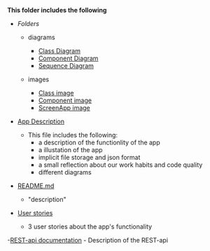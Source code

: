 **This folder includes the following**

- *Folders*

    - diagrams 
        - [Class Diagram](./diagrams/ClassDiagram.puml)
        - [Component Diagram](./diagrams/ComponentDiagram.puml)
        - [Sequence Diagram](./diagrams/SequenceDiagram.puml)

    - images 
        - [Class image](./images/class.png)
        - [Component image](./images/component.png)
        - [ScreenApp image](./images/MovieRatingApp_illustration.jpg)
 

- [App Description](./app_description.md)
    - This file includes the following:
        - a description of the functionlity of the app
        - a illustation of the app
        - implicit file storage and json format
        - a small reflection about our work habits and code quality 
        - different diagrams 


- [README.md](README.md)
    - "description"

- [User stories](./user_stories.md)
    - 3 user stories about the app's functionality 

-[REST-api documentation](./rest_doc.md)
    - Description of the REST-api

    


